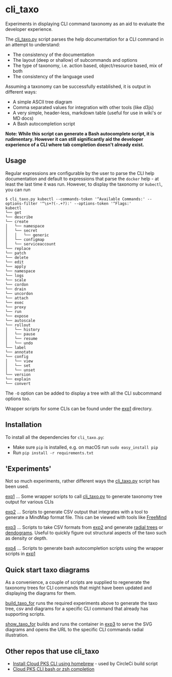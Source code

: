 # cli_taxo
Experiments in displaying CLI command taxonomy as an aid to evaluate the developer experience.

The [cli_taxo.py](cli_taxo.py) script parses the help documentation for a CLI command in an attempt to understand:
* The consistency of the documentation
* The layout (deep or shallow) of subcommands and options
* The type of taxonomy, i.e. action based, object/resource based, mix of both
* The consistency of the language used

Assuming a taxonomy can be successfully established, it is output in different ways:
* A simple ASCII tree diagram
* Comma separated values for integration with other tools (like d3js)
* A very simple, header-less, markdown table (useful for use in wiki's or MD docs)
* A Bash autocompletion script

**Note: While this script can generate a Bash autocomplete script, it is rudimentary. However it can still significantly aid the developer experience of a CLI where tab completion doesn't already exist.**

## Usage
Regular expressions are configurable by the user to parse the CLI help documentation and default to expressions that parse the `docker` help - at least the last time it was run. However, to display the taxonomy or `kubectl`, you can run
```
$ cli_taxo.py kubectl --commands-token '^Available Commands:' --options-filter '^\s+?(-.+?):' --options-token '^Flags:'
kubectl
└── get
└── describe
└── create
│   └── namespace
│   └── secret
│   │   └── generic
│   └── configmap
│   └── serviceaccount
└── replace
└── patch
└── delete
└── edit
└── apply
└── namespace
└── logs
└── scale
└── cordon
└── drain
└── uncordon
└── attach
└── exec
└── proxy
└── run
└── expose
└── autoscale
└── rollout
│   └── history
│   └── pause
│   └── resume
│   └── undo
└── label
└── annotate
└── config
│   └── view
│   └── set
│   └── unset
└── version
└── explain
└── convert
```
The `-O` option can be added to display a tree with all the CLI subcommand options too.

Wrapper scripts for some CLIs can be found under the [exp1](exp1) directory.

## Installation
To install all the dependencies for `cli_taxo.py`:
* Make sure `pip` is installed, e.g. on macOS run `sudo easy_install pip`
* Run `pip install -r requirements.txt`

## 'Experiments'
Not so much experiments, rather different ways the [cli_taxo.py](cli_taxo.py) script has been used.

[exp1](exp1) ... Some wrapper scripts to call [cli_taxo.py](cli_taxo.py) to generate taxonomy tree output for various CLIs

[exp2](exp2) ... Scripts to generate CSV output that integrates with a tool to generate a MindMap format file. This can be viewed with tools like [FreeMind](http://freemind.sourceforge.net/wiki/index.php/Main_Page)

[exp3](exp3) ... Scripts to take CSV formats from [exp2](exp2) and generate [radial trees](https://bl.ocks.org/mbostock/4063550) or [dendograms](https://bl.ocks.org/mbostock/4063570). Useful to quickly figure out structural aspects of the taxo such as density or depth.

[exp4](exp4) ... Scripts to generate bash autocompletion scripts using the wrapper scripts in [exp1](exp1)

## Quick start taxo diagrams
As a convenience, a couple of scripts are supplied to regenerate the taxonomy trees for CLI commands that might have been updated and displaying the diagrams for them.

[build_taxo_for](build_taxo_for) runs the required experiments above to generate the taxo tree, csv and diagrams for a specific CLI command that already has supporting scripts.

[show_taxo_for](show_taxo_for) builds and runs the container in [exp3](exp3) to serve the SVG diagrams and opens the URL to the specific CLI commands radial illustration.

## Other repos that use cli_taxo
* [Install Cloud PKS CLI using homebrew](https://github.com/ali5ter/homebrew-vke-cli) - used by CircleCi build script
* [Cloud PKS CLI bash or zsh completion](https://github.com/ali5ter/vke-completion)